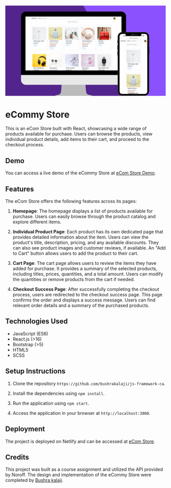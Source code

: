 ![project screenshots](/src/images/ecommy.png)

# eCommy Store

This is an eCom Store built with React, showcasing a wide range of products available for purchase. Users can browse the products, view individual product details, add items to their cart, and proceed to the checkout process.

## Demo

You can access a live demo of the eCommy Store at [eCom Store Demo](https://ecom-my.netlify.app/).

## Features

The eCom Store offers the following features across its pages:

1. **Homepage**: The homepage displays a list of products available for purchase. Users can easily browse through the product catalog and explore different items.

2. **Individual Product Page**: Each product has its own dedicated page that provides detailed information about the item. Users can view the product's title, description, pricing, and any available discounts. They can also see product images and customer reviews, if available. An "Add to Cart" button allows users to add the product to their cart.

3. **Cart Page**: The cart page allows users to review the items they have added for purchase. It provides a summary of the selected products, including titles, prices, quantities, and a total amount. Users can modify the quantities or remove products from the cart if needed.

4. **Checkout Success Page**: After successfully completing the checkout process, users are redirected to the checkout success page. This page confirms the order and displays a success message. Users can find relevant order details and a summary of the purchased products.




## Technologies Used
- JavaScript (ES6)
- React.js (>16)
- Bootstrap (>5)
- HTML5
- SCSS

## Setup Instructions

1. Clone the repository `https://github.com/bushrakalaji/js-framework-ca`.

2. Install the dependencies using `npm install`.

3. Run the application using `npm start`.

4. Access the application in your browser at `http://localhost:3000`.

## Deployment

The project is deployed on Netlify and can be accessed at [eCom Store](https://ecom-my.netlify.app/).

## Credits

This project was built as a course assignment and utilized the API provided by Noroff. The design and implementation of the eCommy Store were completed by [Bushra kalaji](https://github.com/bushrakalaji).

